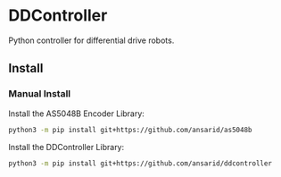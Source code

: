 # DDController

Python controller for differential drive robots.

## Install

### Manual Install

Install the AS5048B Encoder Library:

```bash
python3 -m pip install git+https://github.com/ansarid/as5048b
```

Install the DDController Library:

```bash
python3 -m pip install git+https://github.com/ansarid/ddcontroller
```
